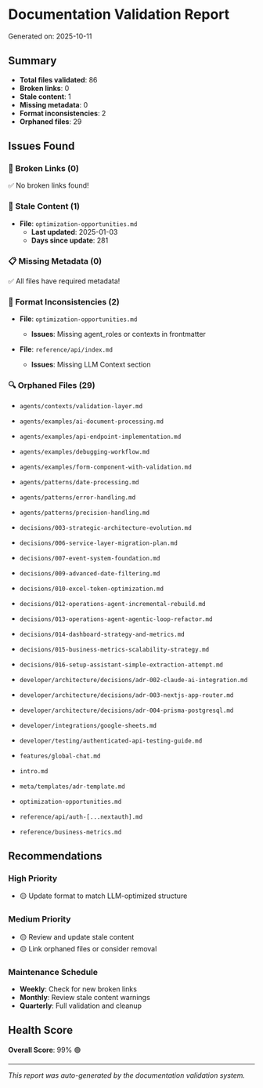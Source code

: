 # Documentation Validation Report

Generated on: 2025-10-11

## Summary

- **Total files validated**: 86
- **Broken links**: 0
- **Stale content**: 1
- **Missing metadata**: 0
- **Format inconsistencies**: 2
- **Orphaned files**: 29

## Issues Found

### 🔗 Broken Links (0)

✅ No broken links found!

### 📅 Stale Content (1)


- **File**: `optimization-opportunities.md`
  - **Last updated**: 2025-01-03
  - **Days since update**: 281


### 📋 Missing Metadata (0)

✅ All files have required metadata!

### 📐 Format Inconsistencies (2)


- **File**: `optimization-opportunities.md`
  - **Issues**: Missing agent_roles or contexts in frontmatter


- **File**: `reference/api/index.md`
  - **Issues**: Missing LLM Context section


### 🔍 Orphaned Files (29)


- `agents/contexts/validation-layer.md`


- `agents/examples/ai-document-processing.md`


- `agents/examples/api-endpoint-implementation.md`


- `agents/examples/debugging-workflow.md`


- `agents/examples/form-component-with-validation.md`


- `agents/patterns/date-processing.md`


- `agents/patterns/error-handling.md`


- `agents/patterns/precision-handling.md`


- `decisions/003-strategic-architecture-evolution.md`


- `decisions/006-service-layer-migration-plan.md`


- `decisions/007-event-system-foundation.md`


- `decisions/009-advanced-date-filtering.md`


- `decisions/010-excel-token-optimization.md`


- `decisions/012-operations-agent-incremental-rebuild.md`


- `decisions/013-operations-agent-agentic-loop-refactor.md`


- `decisions/014-dashboard-strategy-and-metrics.md`


- `decisions/015-business-metrics-scalability-strategy.md`


- `decisions/016-setup-assistant-simple-extraction-attempt.md`


- `developer/architecture/decisions/adr-002-claude-ai-integration.md`


- `developer/architecture/decisions/adr-003-nextjs-app-router.md`


- `developer/architecture/decisions/adr-004-prisma-postgresql.md`


- `developer/integrations/google-sheets.md`


- `developer/testing/authenticated-api-testing-guide.md`


- `features/global-chat.md`


- `intro.md`


- `meta/templates/adr-template.md`


- `optimization-opportunities.md`


- `reference/api/auth-[...nextauth].md`


- `reference/business-metrics.md`


## Recommendations

### High Priority


- 🟡 Update format to match LLM-optimized structure

### Medium Priority
- 🟡 Review and update stale content
- 🟡 Link orphaned files or consider removal

### Maintenance Schedule
- **Weekly**: Check for new broken links
- **Monthly**: Review stale content warnings
- **Quarterly**: Full validation and cleanup

## Health Score

**Overall Score**: 99% 🟢

---

*This report was auto-generated by the documentation validation system.*